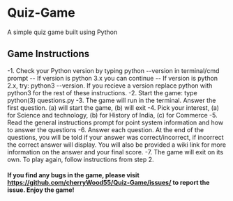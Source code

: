# Quiz-Game
A simple quiz game built using Python

## Game Instructions
-1. Check your Python version by typing python --version in terminal/cmd prompt
-- If version is python 3.x you can continue
-- If version is python 2.x, try: python3 --version. If you recieve a version replace python with python3 for the rest of these instructions.
-2. Start the game: type python(3) questions.py
-3. The game will run in the terminal. Answer the first question. (a) will start the game, (b) will exit
-4. Pick your interest, (a) for Science and technology, (b) for History of India, (c) for Commerce
-5. Read the general instructions prompt for point system information and how to answer the questions
-6. Answer each question. At the end of the questions, you will be told if your answer was correct/incorrect, if incorrect the correct answer will display. You will also be provided a wiki link for more information on the answer and your final score.
-7. The game will exit on its own. To play again, follow instructions from step 2.

#### If you find any bugs in the game, please visit https://github.com/cherryWood55/Quiz-Game/issues/ to report the issue. Enjoy the game!
